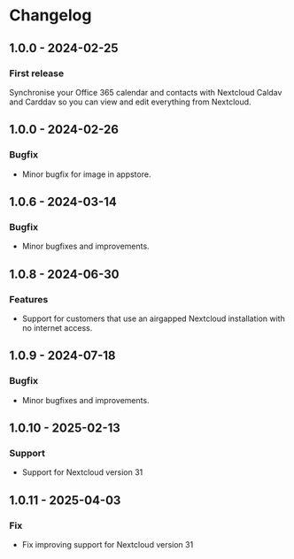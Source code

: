 # Changelog

## 1.0.0 - 2024-02-25

### First release
Synchronise your Office 365 calendar and contacts with Nextcloud Caldav and Carddav so you can view and edit everything from Nextcloud.

## 1.0.0 - 2024-02-26

### Bugfix
- Minor bugfix for image in appstore.

## 1.0.6 - 2024-03-14

### Bugfix
- Minor bugfixes and improvements.

## 1.0.8 - 2024-06-30
### Features
- Support for customers that use an airgapped Nextcloud installation with no internet access.

## 1.0.9 - 2024-07-18

### Bugfix
- Minor bugfixes and improvements.

## 1.0.10 - 2025-02-13

### Support
- Support for Nextcloud version 31

## 1.0.11 - 2025-04-03

### Fix
- Fix improving support for Nextcloud version 31